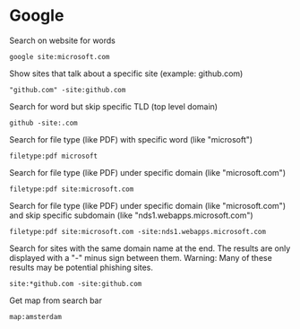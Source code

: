 # Google

Search on website for words

`google site:microsoft.com`

Show sites that talk about a specific site (example: github.com)

`"github.com" -site:github.com`

Search for word but skip specific TLD (top level domain)

`github -site:.com`

Search for file type (like PDF) with specific word (like "microsoft")

`filetype:pdf microsoft`

Search for file type (like PDF) under specific domain (like "microsoft.com")

`filetype:pdf site:microsoft.com`

Search for file type (like PDF) under specific domain (like "microsoft.com") and skip specific subdomain (like "nds1.webapps.microsoft.com")

`filetype:pdf site:microsoft.com -site:nds1.webapps.microsoft.com`

Search for sites with the same domain name at the end. The results are only displayed with a "-" minus sign between them. 
Warning: Many of these results may be potential phishing sites.

`site:*github.com -site:github.com`

Get map from search bar

`map:amsterdam`
